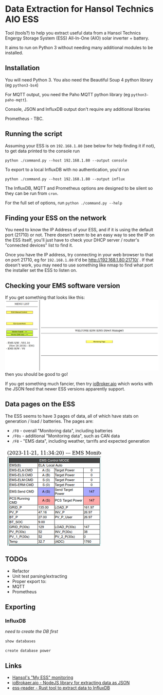 # Data Extraction for Hansol Technics AIO ESS

Tool (tools?) to help you extract useful data from a Hansol Technics
Engergy Storage System (ESS) All-In-One (AIO) solar inverter + battery.

It aims to run on Python 3 without needing many additional modules
to be installed.

## Installation

You will need Python 3. You also need the Beautiful Soup 4 python
library (eg `python3-bs4`)

For MQTT output, you need the Paho MQTT python library (eg
`python3-paho-mqtt`).

Console, JSON and InfluxDB output don't require any additional 
libraries

Prometheus - TBC.

## Running the script

Assuming your ESS is on `192.168.1.80` (see below for help finding it
if not), to get data printed to the console run

```
python ./command.py --host 192.168.1.80 --output console
```

To export to a local InfluxDB with no authentication, you'd run
```
python ./command.py --host 192.168.1.80 --output influx
```

The InfluxDB, MQTT and Prometheus options are designed to be silent
so they can be run from `cron`.

For the full set of options, run `python ./command.py --help`

## Finding your ESS on the network

You need to know the IP Address of your ESS, and if it is using the default
port (21710) or not. There doesn't seem to be an easy way to see the IP
on the ESS itself, you'll just have to check your DHCP server / router's
"connected devices" list to find it.

Once you have the IP address, try connecting in your web browser to that
on port 21710, eg for `192.168.1.80` it'd be http://192.168.1.80:21710/ .
If that doesn't work, you may need to use something like nmap to find
what port the installer set the ESS to listen on.

## Checking your EMS software version

If you get something that looks like this:
![Old Frames-based EMS welcome screen](images/EMSWelcomeScreen.png)
then you should be good to go!

If you get something much fancier, then try 
[ioBroker.aio](https://github.com/Newan/ioBroker.aio/) which works with
the JSON feed that newer ESS versions apparently support.

## Data pages on the ESS

The ESS seems to have 3 pages of data, all of which have stats on
generation / load / batteries. The pages are:

 * `/F0` - overall "Monitoring data", including batteries
 * `/F0s` - additional "Monitoring data", such as CAN data
 * `/F8` - "EMS data", including weather, tarrifs and expected generation

![Power information from the ESS pages](images/EMSPowerInfo.png)

## TODOs

 * Refactor
 * Unit test parsing/extracting
 * Proper export to:
  * MQTT
  * Prometheus

## Exporting
### InfluxDB
*need to create the DB first*

`show databases`

`create database power`

## Links

 * [Hansol's "My ESS" monitoring](https://myess.hansoltechnics.com/user/user/mon/curr/monitoring.do)
 * [ioBrokaer.aio - NodeJS library for extracting data as JSON](https://github.com/Newan/ioBroker.aio)
 * [ess-reader - Rust tool to extract data to InfluxDB](https://github.com/valkum/ess-reader)
